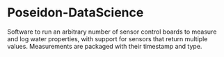 # Poseidon-DataScience

Software to run an arbitrary number of sensor control boards to measure and log water properties, with support for sensors that return multiple values.  Measurements are packaged with their timestamp and type.


